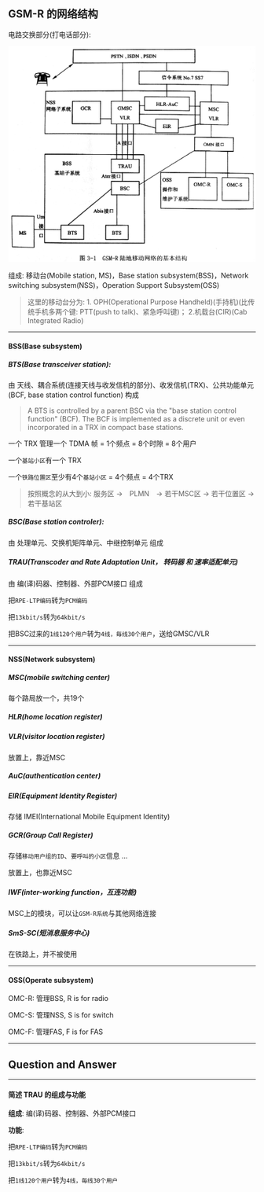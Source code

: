 ## GSM-R 的网络结构

电路交换部分(打电话部分):

![](/assets/the_structure_of_GSM_R.jpg)

组成: 移动台(Mobile station, MS)，Base station subsystem(BSS)，Network switching subsystem(NSS)，Operation Support Subsystem(OSS)

> 这里的移动台分为: 1. OPH(Operational Purpose Handheld)(手持机)(比传统手机多两个键: PTT(push to talk)、紧急呼叫键)； 2.机载台(CIR)(Cab Integrated Radio)

___

#### BSS(Base subsystem)

##### BTS(Base transceiver station):

由 天线、耦合系统(连接天线与收发信机的部分)、收发信机(TRX)、公共功能单元(BCF, base station control function) 构成

> A BTS is controlled by a parent BSC via the "base station control function" (BCF). The BCF is implemented as a discrete unit or even incorporated in a TRX in compact base stations.

一个 TRX 管理一个 TDMA 帧 = 1个频点 = 8个时隙 = 8个用户

一个`基站小区`有一个 TRX

一个`铁路位置区`至少有4个`基站小区` = 4个频点 = 4个TRX

> 按照概念的从大到小: 服务区 ->　PLMN　-> 若干MSC区 -> 若干位置区 -> 若干基站区

##### BSC(Base station controler):

由 处理单元、交换机矩阵单元、中继控制单元 组成

##### TRAU(Transcoder and Rate Adaptation Unit， 转码器 和 速率适配单元)

由 编(译)码器、控制器、外部PCM接口 组成

把`RPE-LTP编码`转为`PCM编码`

把`13kbit/s`转为`64kbit/s`

把BSC过来的`1线120个用户`转为`4线，毎线30个用户`，送给GMSC/VLR

___

#### NSS(Network subsystem)

##### MSC(mobile switching center)

每个路局放一个，共19个

##### HLR(home location register)

##### VLR(visitor location register)

放置上，靠近MSC

##### AuC(authentication center)

##### EIR(Equipment Identity Register)

存储 IMEI(International Mobile Equipment Identity)

##### GCR(Group Call Register)

存储`移动用户组的ID`、`要呼叫的小区`信息 ...

放置上，也靠近MSC

##### IWF(inter-working function，互连功能)

MSC上的模块，可以让`GSM-R系统`与其他网络连接

##### SmS-SC(短消息服务中心)

在铁路上，并不被使用

___

#### OSS(Operate subsystem)

OMC-R: 管理BSS, R is for radio

OMC-S: 管理NSS, S is for switch

OMC-F: 管理FAS, F is for FAS

___

## Question and Answer

___

#### 简述 TRAU 的组成与功能

**组成**: 编(译)码器、控制器、外部PCM接口

**功能**: 

把`RPE-LTP编码`转为`PCM编码`

把`13kbit/s`转为`64kbit/s`

把`1线120个用户`转为`4线，毎线30个用户`